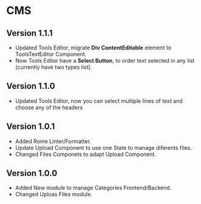 # CMS

## Version 1.1.1
+ Updated Tools Editor, migrate __Div ContentEditable__ element to ToolsTextEditor Component.
+ Now Tools Editor have a __Select Button__, to order text selected in any list (currently have two types list).

## Version 1.1.0
+ Updated Tools Editor, now you can select multiple lines of text and choose any of the headers

## Version 1.0.1
+ Added Rome Linter/Formatter.
+ Update Upload Component to use one State to manage diferents files.
+ Changed Files Componets to adapt Upload Component.

## Version 1.0.0
+ Added New module to manage Categories Frontend/Backend.
+ Changed Uploas Files module.